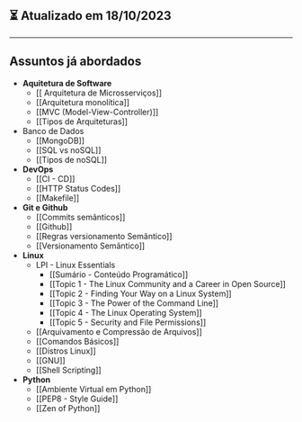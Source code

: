 
## ⏳ Atualizado em 18/10/2023 
---

## Assuntos já abordados

- **Aquitetura de Software**
	- [[ Arquitetura de Microsserviços]]
	- [[Arquitetura monolítica]]
	- [[MVC (Model-View-Controller)]]
	- [[Tipos de Arquiteturas]]
- Banco de Dados
	- [[MongoDB]]
	- [[SQL vs noSQL]]
	- [[Tipos de noSQL]]
- **DevOps**
	- [[CI - CD]]
	- [[HTTP Status Codes]]
	- [[Makefile]]
- **Git e Github**
	- [[Commits semânticos]]
	- [[Github]]
	- [[Regras versionamento Semântico]]
	- [[Versionamento Semântico]]
- **Linux**
	- LPI - Linux Essentials
		- [[Sumário - Conteúdo Programático]]
		- [[Topic 1 - The Linux Community and a Career in Open Source]]
		- [[Topic 2 - Finding Your Way on a Linux System]]
		- [[Topic 3 - The Power of the Command Line]]
		- [[Topic 4 - The Linux Operating System]]
		- [[Topic 5 - Security and File Permissions]]
	- [[Arquivamento e Compressão de Arquivos]]
	- [[Comandos Básicos]]
	- [[Distros Linux]]
	- [[GNU]]
	- [[Shell Scripting]]
- **Python**
	- [[Ambiente Virtual em Python]]
	- [[PEP8 - Style Guide]]
	- [[Zen of Python]]
